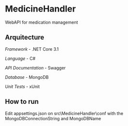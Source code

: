 # MedicineHandler

WebAPI for medication management


## Arquitecture
*Framework* - .NET Core 3.1

*Language* - C#

*API Documentation* - Swagger

*Database* - MongoDB

*Unit Tests* - xUnit


## How to run
Edit appsettings.json on src\MedicineHandler\conf with the MongoDBConnectionString and MongoDBName
